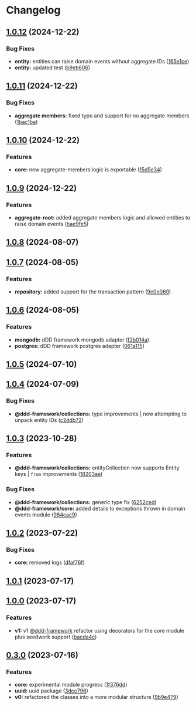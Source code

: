 # Changelog

## [1.0.12](https://github.com/rmolinamir/ddd-framework/compare/@ddd-framework/core-v1.0.11...${npm.name}-v1.0.12) (2024-12-22)


### Bug Fixes

* **entity:** entities can raise domain events without aggregate IDs ([165e1ce](https://github.com/rmolinamir/ddd-framework/commit/165e1ce818fac9703cd680669cf11b53d3789dd8))
* **entity:** updated test ([b9eb606](https://github.com/rmolinamir/ddd-framework/commit/b9eb606f78a5cab6148ae45f69fe4b0deb166d54))

## [1.0.11](https://github.com/rmolinamir/ddd-framework/compare/@ddd-framework/core-v1.0.10...${npm.name}-v1.0.11) (2024-12-22)


### Bug Fixes

* **aggregate members:** fixed typo and support for no aggregate members ([1bac1ba](https://github.com/rmolinamir/ddd-framework/commit/1bac1ba6d90d2065dd6b17c75ad3ade9fcfd5e4e))

## [1.0.10](https://github.com/rmolinamir/ddd-framework/compare/@ddd-framework/core-v1.0.9...${npm.name}-v1.0.10) (2024-12-22)


### Features

* **core:** new aggregate-members logic is exportable ([15d5e34](https://github.com/rmolinamir/ddd-framework/commit/15d5e34685397b8bb44914f6771660247d93bbb6))

## [1.0.9](https://github.com/rmolinamir/ddd-framework/compare/@ddd-framework/core-v1.0.8...${npm.name}-v1.0.9) (2024-12-22)


### Features

* **aggregate-root:** added aggregate members logic and allowed entities to raise domain events ([bae9fe5](https://github.com/rmolinamir/ddd-framework/commit/bae9fe59e279e6f8132b78e22957e8a16f76c6ab))

## [1.0.8](https://github.com/rmolinamir/ddd-framework/compare/@ddd-framework/core-v1.0.7...${npm.name}-v1.0.8) (2024-08-07)

## [1.0.7](https://github.com/rmolinamir/ddd-framework/compare/@ddd-framework/core-v1.0.6...${npm.name}-v1.0.7) (2024-08-05)


### Features

* **repository:** added support for the transaction pattern ([9c0e069](https://github.com/rmolinamir/ddd-framework/commit/9c0e069b8256a1d9a93c3115d75076d0270d7cb8))

## [1.0.6](https://github.com/rmolinamir/ddd-framework/compare/@ddd-framework/core-v1.0.5...${npm.name}-v1.0.6) (2024-08-05)


### Features

* **mongodb:** dDD framework mongodb adapter ([f2b014a](https://github.com/rmolinamir/ddd-framework/commit/f2b014a3a90912e1102c0c1b56a523535361a639))
* **postgres:** dDD framework postgres adapter ([061a115](https://github.com/rmolinamir/ddd-framework/commit/061a1152e06580486d5533625699557712d64c30))

## [1.0.5](https://github.com/rmolinamir/ddd-framework/compare/@ddd-framework/core-v1.0.4...${npm.name}-v1.0.5) (2024-07-10)

## [1.0.4](https://github.com/rmolinamir/ddd-framework/compare/@ddd-framework/core-v1.0.3...${npm.name}-v1.0.4) (2024-07-09)


### Bug Fixes

* **@ddd-framework/collections:** type improvements | now attempting to unpack entity IDs ([c2ddb72](https://github.com/rmolinamir/ddd-framework/commit/c2ddb720f0319043474a73d8687814760978be8c))

## [1.0.3](https://github.com/rmolinamir/ddd-framework/compare/@ddd-framework/core-v1.0.2...${npm.name}-v1.0.3) (2023-10-28)


### Features

* **@ddd-framework/collections:** entityCollection now supports Entity keys | `from` improvements ([18203ae](https://github.com/rmolinamir/ddd-framework/commit/18203ae49098f81e7b1886df41043ee323ec2369))


### Bug Fixes

* **@ddd-framework/collections:** generic type fix ([6252ced](https://github.com/rmolinamir/ddd-framework/commit/6252ced49ecd8f201f21666b489ca423fc1b2312))
* **@ddd-framework/core:** added details to exceptions thrown in domain events module ([984cac9](https://github.com/rmolinamir/ddd-framework/commit/984cac94aee0680dae2fe9d64701c2759910a63c))

## [1.0.2](https://github.com/rmolinamir/ddd-framework/compare/@ddd-framework/core-v1.0.1...${npm.name}-v1.0.2) (2023-07-22)


### Bug Fixes

* **core:** removed logs ([dfaf76f](https://github.com/rmolinamir/ddd-framework/commit/dfaf76f4987723a20d00590cf54faf012e7b4535))

## [1.0.1](https://github.com/rmolinamir/ddd-framework/compare/@ddd-framework/core-v1.0.0...${npm.name}-v1.0.1) (2023-07-17)

## [1.0.0](https://github.com/rmolinamir/ddd-framework/compare/@ddd-framework/core-v0.3.0...${npm.name}-v1.0.0) (2023-07-17)


### Features

* **v1:** v1 [@ddd-framework](https://github.com/ddd-framework) refactor using decorators for the core module plus seedwork support ([bacda4c](https://github.com/rmolinamir/ddd-framework/commit/bacda4cc3e3fad7ed4d1607411910113943d2e8e))

## [0.3.0](https://github.com/rmolinamir/ddd-framework/compare/@ddd-framework/core-v0.2.1...${npm.name}-v0.3.0) (2023-07-16)


### Features

* **core:** experimental module progress ([1f376dd](https://github.com/rmolinamir/ddd-framework/commit/1f376dd6e0d7c6706ddc2eb1ad9fba8ef0469776))
* **uuid:** uuid package ([3dcc796](https://github.com/rmolinamir/ddd-framework/commit/3dcc7960242eb215196fa1adb2c733ece395bad4))
* **v0:** refactored the classes into a more modular structure ([9b9e479](https://github.com/rmolinamir/ddd-framework/commit/9b9e479b75f18a6e5f2f6fb79fbec1c03006ef91))

